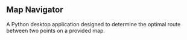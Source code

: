 ## Map Navigator
A Python desktop application designed to determine the optimal route between two points on a provided map.
